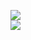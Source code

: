 [![](https://img.shields.io/badge/Made%20With-Github%20Spray-lightgrey.svg?style=for-the-badge&logo=github)](https://github.com/Annihil/github-spray#22610)  
[![](https://i.imgur.com/2DrTn0Z.gif)](https://github.com/Annihil/github-spray)